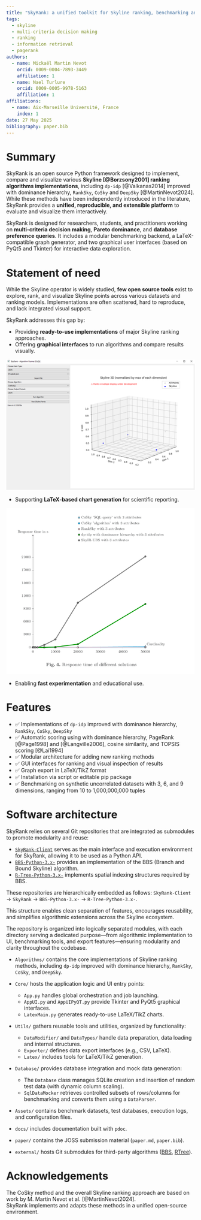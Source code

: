 ```yaml
---
title: "SkyRank: a unified toolkit for Skyline ranking, benchmarking and visualization"
tags:
  - skyline
  - multi-criteria decision making
  - ranking
  - information retrieval
  - pagerank
authors:
  - name: Mickaël Martin Nevot
    orcid: 0009-0004-7893-3449
    affiliation: 1
  - name: Nael Turlure
    orcid: 0009-0005-9978-5163
    affiliation: 1
affiliations:
  - name: Aix-Marseille Université, France
    index: 1
date: 27 May 2025
bibliography: paper.bib
---
```


# Summary

SkyRank is an open source Python framework designed to implement, compare and visualize various **Skyline [@Borzsony2001] ranking algorithms implementations**, including `dp-idp` [@Valkanas2014] improved with dominance hierarchy, `RankSky`, `CoSky` and `DeepSky` [@MartinNevot2024]. While these methods have been independently introduced in the literature, SkyRank provides a **unified, reproducible, and extensible platform** to evaluate and visualize them interactively.

SkyRank is designed for researchers, students, and practitioners working on **multi-criteria decision making**, **Pareto dominance**, and **database preference queries**. It includes a modular benchmarking backend, a LaTeX-compatible graph generator, and two graphical user interfaces (based on PyQt5 and Tkinter) for interactive data exploration.

# Statement of need

While the Skyline operator is widely studied, **few open source tools** exist to explore, rank, and visualize Skyline points across various datasets and ranking models. Implementations are often scattered, hard to reproduce, and lack integrated visual support.

SkyRank addresses this gap by:

- Providing **ready-to-use implementations** of major Skyline ranking approaches.
- Offering **graphical interfaces** to run algorithms and compare results visually.

![Graphical interface with Skyline points visualization.\label{mylabel}](/SkyrankUI.png)

- Supporting **LaTeX-based chart generation** for scientific reporting.

![Latex graph generation.\label{mylabel}](/SkyrankLatex.png)
- Enabling **fast experimentation** and educational use.

# Features

- ✅ Implementations of `dp-idp` improved with dominance hierarchy, `RankSky`, `CoSky`, `DeepSky`
- ✅ Automatic scoring using with dominance hierarchy, PageRank [@Page1998] and [@Langville2006], cosine similarity, and TOPSIS scoring [@Lai1994]
- ✅ Modular architecture for adding new ranking methods
- ✅ GUI interfaces for ranking and visual inspection of results
- ✅ Graph export in LaTeX/TikZ format
- ✅ Installation via script or editable pip package
- ✅ Benchmarking on synthetic uncorrelated datasets with 3, 6, and 9 dimensions, ranging from 10 to 1,000,000,000 tuples

# Software architecture

SkyRank relies on several Git repositories that are integrated as submodules to promote modularity and reuse:

- [`SkyRank-Client`](https://github.com/Turlure-Nael-23018992/SkyRank-Client) serves as the main interface and execution environment for SkyRank, allowing it to be used as a Python API.
- [`BBS-Python-3.x-`](https://github.com/Turlure-Nael-23018992/BBS-Python-3.x-) provides an implementation of the BBS (Branch and Bound Skyline) algorithm.
- [`R-Tree-Python-3.x-`](https://github.com/Turlure-Nael-23018992/R-Tree-Python-3.x-) implements spatial indexing structures required by BBS.

These repositories are hierarchically embedded as follows:
`SkyRank-Client` → `SkyRank` → `BBS-Python-3.x-` → `R-Tree-Python-3.x-`.

This structure enables clean separation of features, encourages reusability, and simplifies algorithmic extensions across the Skyline ecosystem.

The repository is organized into logically separated modules, with each directory serving a dedicated purpose—from algorithmic implementation to UI, benchmarking tools, and export features—ensuring modularity and clarity throughout the codebase.

- `Algorithms/` contains the core implementations of Skyline ranking methods, including `dp-idp` improved with dominance hierarchy, `RankSky`, `CoSky`, and `DeepSky`.

- `Core/` hosts the application logic and UI entry points:
  - `App.py` handles global orchestration and job launching.
  - `AppUI.py` and `AppUIPyQT.py` provide Tkinter and PyQt5 graphical interfaces.
  - `LatexMain.py` generates ready-to-use LaTeX/TikZ charts.

- `Utils/` gathers reusable tools and utilities, organized by functionality:
  - `DataModifier/` and `DataTypes/` handle data preparation, data loading and internal structures.
  - `Exporter/` defines data export interfaces (e.g., CSV, LaTeX).
  - `Latex/` includes tools for LaTeX/TikZ generation.

- `Database/` provides database integration and mock data generation:
  - The `Database` class manages SQLite creation and insertion of random test data (with dynamic column scaling).
  - `SqlDataMocker` retrieves controlled subsets of rows/columns for benchmarking and converts them using a `DataParser`.

- `Assets/` contains benchmark datasets, test databases, execution logs, and configuration files.

- `docs/` includes documentation built with `pdoc`.

- `paper/` contains the JOSS submission material (`paper.md`, `paper.bib`).

- `external/` hosts Git submodules for third-party algorithms ([BBS](https://github.com/Turlure-Nael-23018992/BBS-Python-3.x-), [RTree](https://github.com/Turlure-Nael-23018992/R-Tree-Python-3.x-)).

# Acknowledgements

The CoSky method and the overall Skyline ranking approach are based on work by M. Martin Nevot et al. [@MartinNevot2024].  
SkyRank implements and adapts these methods in a unified open-source environment.
